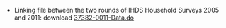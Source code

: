 - Linking file between the two rounds of IHDS Household Surveys 2005 and 2011: download [37382-0011-Data.do](https://raw.githubusercontent.com/sureshlazaruspaul/ihds/main/stata-codes/37382-0011-Data.do)
